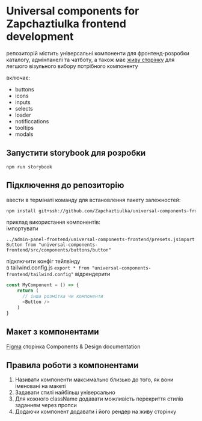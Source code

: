  # Universal components for Zapchaztiulka frontend development

репозиторій містить універсальні компоненти для фронтенд-розробки каталогу, адмінпанелі та чатботу, а також має [живу сторінку](https://cerulean-halva-2bf838.netlify.app/) для легшого візульного вибору потрібного компоненту

включає:
- buttons
- icons
- inputs
- selects
- loader
- notificcations
- tooltips
- modals

## Запустити storybook для розробки
```
npm run storybook
``` 
## Підключення до репозиторію

ввести в термінаті команду для встановлення пакету залежностей:  
```sh
npm install git+ssh://github.com/Zapchaztiulka/universal-components-frontend.git
```  


приклад використання компонентів:  
імпортувати  
```
../admin-panel-frontend/universal-components-frontend/presets.jsimport Button from "universal-components-frontend/src/components/buttons/button"
```  
підключити конфіг тейлвінду  
в tailwind.config.js
```export * from "universal-components-frontend/tailwind.config"```
відрендерити  
```javascript
const MyComponent = () => {
    return (
      // інша розмітка чи компоненти
      <Button />
    )
}
```

## Макет з компонентами
[Figma](https://www.figma.com/file/ahUh3DaGTm5nEVD1QjglAK/%E2%9A%99-Zapchaztiulka?node-id=0%3A1&mode=dev) сторінка Components & Design documentation

## Правила роботи з компонентами
1. Називати компоненти максимально близько до того, як вони іменовані на макеті
2. Задавати стилі найбільш універсально
3. Для кожного className додавати можливість перекриття стилів заданням через пропси
4. Додаючи компонент додавати і його рендер на живу сторінку

